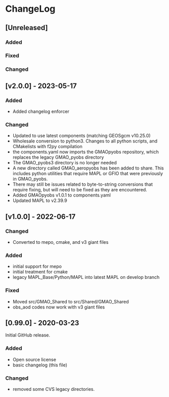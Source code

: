 # ChangeLog

## [Unreleased]

### Added

### Fixed

### Changed


## [v2.0.0] - 2023-05-17

### Added

- Added changelog enforcer

### Changed

- Updated to use latest components (matching GEOSgcm v10.25.0)
- Wholesale conversion to python3. Changes to all python scripts, and CMakelists with f2py compilation
- the components.yaml now imports the GMAOpyobs repository, which replaces the legacy GMAO_pyobs directory
- The GMAO_pyobs3 directory is no longer needed
- A new directory called GMAO_aeropyobs has been added to share. This includes python utilities that require MAPL or GFIO that were previously in GMAO_pyobs. 
- There may still be issues related to byte-to-string conversions that require fixing, but will need to be fixed as they are encountered.
- Added GMAOpyobs v1.0.1 to components.yaml
- Updated MAPL to v2.39.9

## [v1.0.0] - 2022-06-17

### Changed

- Converted to mepo, cmake, and v3 giant files

### Added

- initial support for mepo
- initial treatment for cmake
- legacy MAPL_Base/Python/MAPL into latest MAPL on develop branch

### Fixed

- Moved src/GMAO_Shared to src/Shared/GMAO_Shared
- obs_aod codes now work with v3 giant files

## [0.99.0] - 2020-03-23

Initial GitHub release.

### Added
  - Open source license
  - basic changelog (this file)
  
### Changed
  - removed some CVS legacy directories.
  
